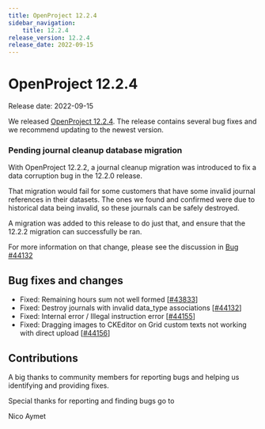 ```yaml
---
title: OpenProject 12.2.4
sidebar_navigation:
    title: 12.2.4
release_version: 12.2.4
release_date: 2022-09-15
---
```


# OpenProject 12.2.4

Release date: 2022-09-15

We released [OpenProject 12.2.4](https://community.openproject.org/versions/1599).
The release contains several bug fixes and we recommend updating to the newest version.



### Pending journal cleanup database migration

With OpenProject 12.2.2, a journal cleanup migration was introduced to fix a data corruption bug in the 12.2.0 release.

That migration would fail for some customers that have some invalid journal references in their datasets. The ones we found and confirmed were due to historical data being invalid, so these journals can be safely destroyed.

A migration was added to this release to do just that, and ensure that the 12.2.2 migration can successfully be ran.

For more information on that change, please see the discussion in [Bug #44132](https://community.openproject.org/wp/44132)



<!--more-->
## Bug fixes and changes

- Fixed: Remaining hours sum not well formed \[[#43833](https://community.openproject.org/wp/43833)\]
- Fixed: Destroy journals with invalid data_type associations \[[#44132](https://community.openproject.org/wp/44132)\]
- Fixed: Internal error / Illegal instruction error \[[#44155](https://community.openproject.org/wp/44155)\]
- Fixed: Dragging images to CKEditor on Grid custom texts not working with direct upload \[[#44156](https://community.openproject.org/wp/44156)\]

## Contributions
A big thanks to community members for reporting bugs and helping us identifying and providing fixes.

Special thanks for reporting and finding bugs go to

Nico Aymet
